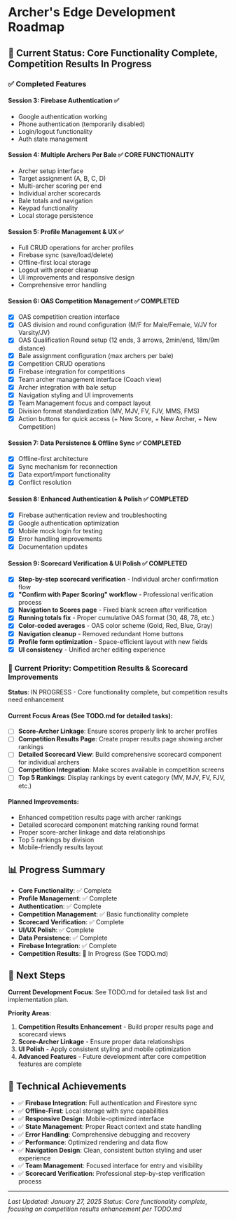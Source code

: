 # Archer's Edge Development Roadmap

## 🎯 **Current Status: Core Functionality Complete, Competition Results In Progress**

### ✅ **Completed Features**

#### **Session 3: Firebase Authentication** ✅
- Google authentication working
- Phone authentication (temporarily disabled)
- Login/logout functionality
- Auth state management

#### **Session 4: Multiple Archers Per Bale** ✅ **CORE FUNCTIONALITY**
- Archer setup interface
- Target assignment (A, B, C, D)
- Multi-archer scoring per end
- Individual archer scorecards
- Bale totals and navigation
- Keypad functionality
- Local storage persistence

#### **Session 5: Profile Management & UX** ✅
- Full CRUD operations for archer profiles
- Firebase sync (save/load/delete)
- Offline-first local storage
- Logout with proper cleanup
- UI improvements and responsive design
- Comprehensive error handling

#### **Session 6: OAS Competition Management** ✅ **COMPLETED**
- [x] OAS competition creation interface
- [x] OAS division and round configuration (M/F for Male/Female, V/JV for Varsity/JV)
- [x] OAS Qualification Round setup (12 ends, 3 arrows, 2min/end, 18m/9m distance)
- [x] Bale assignment configuration (max archers per bale)
- [x] Competition CRUD operations
- [x] Firebase integration for competitions
- [x] Team archer management interface (Coach view)
- [x] Archer integration with bale setup
- [x] Navigation styling and UI improvements
- [x] Team Management focus and compact layout
- [x] Division format standardization (MV, MJV, FV, FJV, MMS, FMS)
- [x] Action buttons for quick access (+ New Score, + New Archer, + New Competition)

#### **Session 7: Data Persistence & Offline Sync** ✅ **COMPLETED**
- [x] Offline-first architecture
- [x] Sync mechanism for reconnection
- [x] Data export/import functionality
- [x] Conflict resolution

#### **Session 8: Enhanced Authentication & Polish** ✅ **COMPLETED**
- [x] Firebase authentication review and troubleshooting
- [x] Google authentication optimization
- [x] Mobile mock login for testing
- [x] Error handling improvements
- [x] Documentation updates

#### **Session 9: Scorecard Verification & UI Polish** ✅ **COMPLETED**
- [x] **Step-by-step scorecard verification** - Individual archer confirmation flow
- [x] **"Confirm with Paper Scoring" workflow** - Professional verification process
- [x] **Navigation to Scores page** - Fixed blank screen after verification
- [x] **Running totals fix** - Proper cumulative OAS format (30, 48, 78, etc.)
- [x] **Color-coded averages** - OAS color scheme (Gold, Red, Blue, Gray)
- [x] **Navigation cleanup** - Removed redundant Home buttons
- [x] **Profile form optimization** - Space-efficient layout with new fields
- [x] **UI consistency** - Unified archer editing experience

### 🚀 **Current Priority: Competition Results & Scorecard Improvements**

**Status**: IN PROGRESS - Core functionality complete, but competition results need enhancement

#### **Current Focus Areas** (See TODO.md for detailed tasks):
- [ ] **Score-Archer Linkage**: Ensure scores properly link to archer profiles
- [ ] **Competition Results Page**: Create proper results page showing archer rankings
- [ ] **Detailed Scorecard View**: Build comprehensive scorecard component for individual archers
- [ ] **Competition Integration**: Make scores available in competition screens
- [ ] **Top 5 Rankings**: Display rankings by event category (MV, MJV, FV, FJV, etc.)

#### **Planned Improvements**:
- Enhanced competition results page with archer rankings
- Detailed scorecard component matching ranking round format
- Proper score-archer linkage and data relationships
- Top 5 rankings by division
- Mobile-friendly results layout

## 📊 **Progress Summary**

- **Core Functionality**: ✅ Complete
- **Profile Management**: ✅ Complete
- **Authentication**: ✅ Complete
- **Competition Management**: ✅ Basic functionality complete
- **Scorecard Verification**: ✅ Complete
- **UI/UX Polish**: ✅ Complete
- **Data Persistence**: ✅ Complete
- **Firebase Integration**: ✅ Complete
- **Competition Results**: 🔄 In Progress (See TODO.md)

## 🎯 **Next Steps**

**Current Development Focus**: See TODO.md for detailed task list and implementation plan.

**Priority Areas**:
1. **Competition Results Enhancement** - Build proper results page and scorecard views
2. **Score-Archer Linkage** - Ensure proper data relationships
3. **UI Polish** - Apply consistent styling and mobile optimization
4. **Advanced Features** - Future development after core competition features are complete

## 🚀 **Technical Achievements**

- ✅ **Firebase Integration**: Full authentication and Firestore sync
- ✅ **Offline-First**: Local storage with sync capabilities
- ✅ **Responsive Design**: Mobile-optimized interface
- ✅ **State Management**: Proper React context and state handling
- ✅ **Error Handling**: Comprehensive debugging and recovery
- ✅ **Performance**: Optimized rendering and data flow
- ✅ **Navigation Design**: Clean, consistent button styling and user experience
- ✅ **Team Management**: Focused interface for entry and visibility
- ✅ **Scorecard Verification**: Professional step-by-step verification process

---

*Last Updated: January 27, 2025*
*Status: Core functionality complete, focusing on competition results enhancement per TODO.md* 